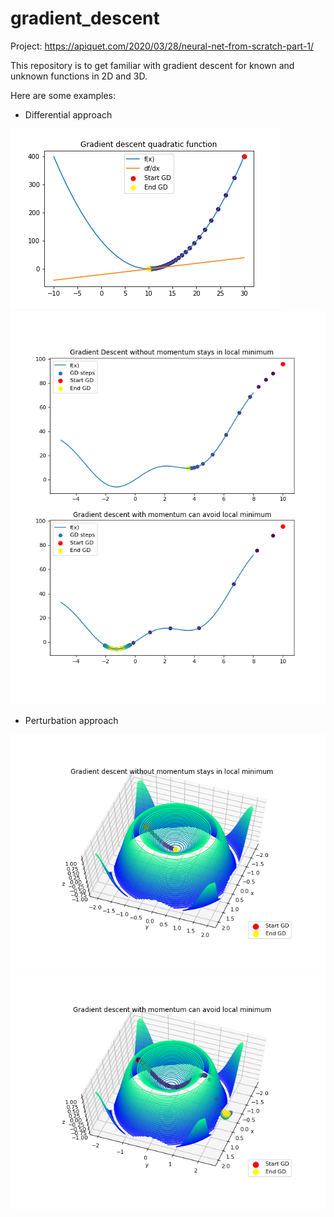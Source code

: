 # gradient_descent

Project: https://apiquet.com/2020/03/28/neural-net-from-scratch-part-1/

This repository is to get familiar with gradient descent for known and unknown functions in 2D and 3D.

Here are some examples:

* Differential approach

![](plots/GD_quadratic.png)
![](plots/2D_GD.png)

* Perturbation approach

![](plots/3D_GD_without_momentum.png)
![](plots/3D_GD_with_momentum.png)
